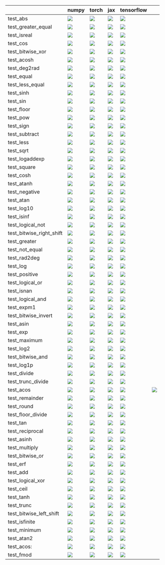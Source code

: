 |                          | numpy                                                                                                                                                                                  | torch                                                                                                                                                                                  | jax                                                                                                                                                                                    | tensorflow                                                                                                                                                                             |                                                                                                                                                                                    |
|:-------------------------|:---------------------------------------------------------------------------------------------------------------------------------------------------------------------------------------|:---------------------------------------------------------------------------------------------------------------------------------------------------------------------------------------|:---------------------------------------------------------------------------------------------------------------------------------------------------------------------------------------|:---------------------------------------------------------------------------------------------------------------------------------------------------------------------------------------|:-----------------------------------------------------------------------------------------------------------------------------------------------------------------------------------|
| test_abs                 | <a href="https://github.com/unifyai/ivy/actions/runs/4587120551/jobs/8100415354" rel="noopener noreferrer" target="_blank"><img src=https://img.shields.io/badge/-success-success></a> | <a href="https://github.com/unifyai/ivy/actions/runs/4587120551/jobs/8100415354" rel="noopener noreferrer" target="_blank"><img src=https://img.shields.io/badge/-failure-red></a>     | <a href="https://github.com/unifyai/ivy/actions/runs/4587120551/jobs/8100415354" rel="noopener noreferrer" target="_blank"><img src=https://img.shields.io/badge/-success-success></a> | <a href="https://github.com/unifyai/ivy/actions/runs/4587120551/jobs/8100415354" rel="noopener noreferrer" target="_blank"><img src=https://img.shields.io/badge/-success-success></a> |                                                                                                                                                                                    |
| test_greater_equal       | <a href="https://github.com/unifyai/ivy/actions/runs/4586705192/jobs/8099730729" rel="noopener noreferrer" target="_blank"><img src=https://img.shields.io/badge/-success-success></a> | <a href="https://github.com/unifyai/ivy/actions/runs/4586705192/jobs/8099730729" rel="noopener noreferrer" target="_blank"><img src=https://img.shields.io/badge/-success-success></a> | <a href="https://github.com/unifyai/ivy/actions/runs/4586705192/jobs/8099730729" rel="noopener noreferrer" target="_blank"><img src=https://img.shields.io/badge/-success-success></a> | <a href="https://github.com/unifyai/ivy/actions/runs/4586705192/jobs/8099730729" rel="noopener noreferrer" target="_blank"><img src=https://img.shields.io/badge/-success-success></a> |                                                                                                                                                                                    |
| test_isreal              | <a href="https://github.com/unifyai/ivy/actions/runs/4586062504/jobs/8098631744" rel="noopener noreferrer" target="_blank"><img src=https://img.shields.io/badge/-success-success></a> | <a href="https://github.com/unifyai/ivy/actions/runs/4586062504/jobs/8098632141" rel="noopener noreferrer" target="_blank"><img src=https://img.shields.io/badge/-success-success></a> | <a href="null" rel="noopener noreferrer" target="_blank"><img src=https://img.shields.io/badge/-success-success></a>                                                                   | <a href="https://github.com/unifyai/ivy/actions/runs/4557216366/jobs/8038562247" rel="noopener noreferrer" target="_blank"><img src=https://img.shields.io/badge/-success-success></a> |                                                                                                                                                                                    |
| test_cos                 | <a href="https://github.com/unifyai/ivy/actions/runs/4586908429/jobs/8100074836" rel="noopener noreferrer" target="_blank"><img src=https://img.shields.io/badge/-success-success></a> | <a href="https://github.com/unifyai/ivy/actions/runs/4586908429/jobs/8100074836" rel="noopener noreferrer" target="_blank"><img src=https://img.shields.io/badge/-success-success></a> | <a href="https://github.com/unifyai/ivy/actions/runs/4586908429/jobs/8100074836" rel="noopener noreferrer" target="_blank"><img src=https://img.shields.io/badge/-success-success></a> | <a href="https://github.com/unifyai/ivy/actions/runs/4586908429/jobs/8100074836" rel="noopener noreferrer" target="_blank"><img src=https://img.shields.io/badge/-success-success></a> |                                                                                                                                                                                    |
| test_bitwise_xor         | <a href="https://github.com/unifyai/ivy/actions/runs/4586908429/jobs/8100074836" rel="noopener noreferrer" target="_blank"><img src=https://img.shields.io/badge/-success-success></a> | <a href="https://github.com/unifyai/ivy/actions/runs/4586908429/jobs/8100074836" rel="noopener noreferrer" target="_blank"><img src=https://img.shields.io/badge/-success-success></a> | <a href="https://github.com/unifyai/ivy/actions/runs/4586908429/jobs/8100074836" rel="noopener noreferrer" target="_blank"><img src=https://img.shields.io/badge/-success-success></a> | <a href="https://github.com/unifyai/ivy/actions/runs/4586908429/jobs/8100074836" rel="noopener noreferrer" target="_blank"><img src=https://img.shields.io/badge/-success-success></a> |                                                                                                                                                                                    |
| test_acosh               | <a href="https://github.com/unifyai/ivy/actions/runs/4587120551/jobs/8100415354" rel="noopener noreferrer" target="_blank"><img src=https://img.shields.io/badge/-success-success></a> | <a href="https://github.com/unifyai/ivy/actions/runs/4587340480/jobs/8100780215" rel="noopener noreferrer" target="_blank"><img src=https://img.shields.io/badge/-success-success></a> | <a href="https://github.com/unifyai/ivy/actions/runs/4587120551/jobs/8100415354" rel="noopener noreferrer" target="_blank"><img src=https://img.shields.io/badge/-success-success></a> | <a href="https://github.com/unifyai/ivy/actions/runs/4587340480/jobs/8100780215" rel="noopener noreferrer" target="_blank"><img src=https://img.shields.io/badge/-success-success></a> |                                                                                                                                                                                    |
| test_deg2rad             | <a href="https://github.com/unifyai/ivy/actions/runs/4586705192/jobs/8099730729" rel="noopener noreferrer" target="_blank"><img src=https://img.shields.io/badge/-success-success></a> | <a href="https://github.com/unifyai/ivy/actions/runs/4586705192/jobs/8099730729" rel="noopener noreferrer" target="_blank"><img src=https://img.shields.io/badge/-success-success></a> | <a href="https://github.com/unifyai/ivy/actions/runs/4586705192/jobs/8099730729" rel="noopener noreferrer" target="_blank"><img src=https://img.shields.io/badge/-success-success></a> | <a href="https://github.com/unifyai/ivy/actions/runs/4586705192/jobs/8099730729" rel="noopener noreferrer" target="_blank"><img src=https://img.shields.io/badge/-success-success></a> |                                                                                                                                                                                    |
| test_equal               | <a href="https://github.com/unifyai/ivy/actions/runs/4586705192/jobs/8099730729" rel="noopener noreferrer" target="_blank"><img src=https://img.shields.io/badge/-success-success></a> | <a href="https://github.com/unifyai/ivy/actions/runs/4586705192/jobs/8099730729" rel="noopener noreferrer" target="_blank"><img src=https://img.shields.io/badge/-success-success></a> | <a href="https://github.com/unifyai/ivy/actions/runs/4586705192/jobs/8099730729" rel="noopener noreferrer" target="_blank"><img src=https://img.shields.io/badge/-success-success></a> | <a href="https://github.com/unifyai/ivy/actions/runs/4586705192/jobs/8099730729" rel="noopener noreferrer" target="_blank"><img src=https://img.shields.io/badge/-success-success></a> |                                                                                                                                                                                    |
| test_less_equal          | <a href="https://github.com/unifyai/ivy/actions/runs/4557216366/jobs/8038562247" rel="noopener noreferrer" target="_blank"><img src=https://img.shields.io/badge/-success-success></a> | <a href="https://github.com/unifyai/ivy/actions/runs/4557216366/jobs/8038562247" rel="noopener noreferrer" target="_blank"><img src=https://img.shields.io/badge/-success-success></a> | <a href="https://github.com/unifyai/ivy/actions/runs/4557216366/jobs/8038562247" rel="noopener noreferrer" target="_blank"><img src=https://img.shields.io/badge/-success-success></a> | <a href="https://github.com/unifyai/ivy/actions/runs/4557216366/jobs/8038562247" rel="noopener noreferrer" target="_blank"><img src=https://img.shields.io/badge/-success-success></a> |                                                                                                                                                                                    |
| test_sinh                | <a href="https://github.com/unifyai/ivy/actions/runs/4558171043/jobs/8040729339" rel="noopener noreferrer" target="_blank"><img src=https://img.shields.io/badge/-success-success></a> | <a href="https://github.com/unifyai/ivy/actions/runs/4558171043/jobs/8040729339" rel="noopener noreferrer" target="_blank"><img src=https://img.shields.io/badge/-success-success></a> | <a href="https://github.com/unifyai/ivy/actions/runs/4558171043/jobs/8040729339" rel="noopener noreferrer" target="_blank"><img src=https://img.shields.io/badge/-success-success></a> | <a href="https://github.com/unifyai/ivy/actions/runs/4558171043/jobs/8040729339" rel="noopener noreferrer" target="_blank"><img src=https://img.shields.io/badge/-success-success></a> |                                                                                                                                                                                    |
| test_sin                 | <a href="https://github.com/unifyai/ivy/actions/runs/4558171043/jobs/8040729339" rel="noopener noreferrer" target="_blank"><img src=https://img.shields.io/badge/-success-success></a> | <a href="https://github.com/unifyai/ivy/actions/runs/4558171043/jobs/8040729339" rel="noopener noreferrer" target="_blank"><img src=https://img.shields.io/badge/-success-success></a> | <a href="https://github.com/unifyai/ivy/actions/runs/4558171043/jobs/8040729339" rel="noopener noreferrer" target="_blank"><img src=https://img.shields.io/badge/-success-success></a> | <a href="https://github.com/unifyai/ivy/actions/runs/4558171043/jobs/8040729339" rel="noopener noreferrer" target="_blank"><img src=https://img.shields.io/badge/-success-success></a> |                                                                                                                                                                                    |
| test_floor               | <a href="https://github.com/unifyai/ivy/actions/runs/4586705192/jobs/8099730729" rel="noopener noreferrer" target="_blank"><img src=https://img.shields.io/badge/-success-success></a> | <a href="https://github.com/unifyai/ivy/actions/runs/4586705192/jobs/8099730729" rel="noopener noreferrer" target="_blank"><img src=https://img.shields.io/badge/-success-success></a> | <a href="https://github.com/unifyai/ivy/actions/runs/4586705192/jobs/8099730729" rel="noopener noreferrer" target="_blank"><img src=https://img.shields.io/badge/-success-success></a> | <a href="https://github.com/unifyai/ivy/actions/runs/4586705192/jobs/8099730729" rel="noopener noreferrer" target="_blank"><img src=https://img.shields.io/badge/-success-success></a> |                                                                                                                                                                                    |
| test_pow                 | <a href="https://github.com/unifyai/ivy/actions/runs/4557216366/jobs/8038562247" rel="noopener noreferrer" target="_blank"><img src=https://img.shields.io/badge/-success-success></a> | <a href="https://github.com/unifyai/ivy/actions/runs/4557216366/jobs/8038562247" rel="noopener noreferrer" target="_blank"><img src=https://img.shields.io/badge/-success-success></a> | <a href="https://github.com/unifyai/ivy/actions/runs/4557216366/jobs/8038562247" rel="noopener noreferrer" target="_blank"><img src=https://img.shields.io/badge/-success-success></a> | <a href="https://github.com/unifyai/ivy/actions/runs/4557216366/jobs/8038562247" rel="noopener noreferrer" target="_blank"><img src=https://img.shields.io/badge/-success-success></a> |                                                                                                                                                                                    |
| test_sign                | <a href="https://github.com/unifyai/ivy/actions/runs/4558171043/jobs/8040729339" rel="noopener noreferrer" target="_blank"><img src=https://img.shields.io/badge/-failure-red></a>     | <a href="https://github.com/unifyai/ivy/actions/runs/4558171043/jobs/8040729339" rel="noopener noreferrer" target="_blank"><img src=https://img.shields.io/badge/-success-success></a> | <a href="https://github.com/unifyai/ivy/actions/runs/4558171043/jobs/8040729339" rel="noopener noreferrer" target="_blank"><img src=https://img.shields.io/badge/-success-success></a> | <a href="https://github.com/unifyai/ivy/actions/runs/4558171043/jobs/8040729339" rel="noopener noreferrer" target="_blank"><img src=https://img.shields.io/badge/-success-success></a> |                                                                                                                                                                                    |
| test_subtract            | <a href="https://github.com/unifyai/ivy/actions/runs/4558171043/jobs/8040729339" rel="noopener noreferrer" target="_blank"><img src=https://img.shields.io/badge/-success-success></a> | <a href="https://github.com/unifyai/ivy/actions/runs/4558171043/jobs/8040729339" rel="noopener noreferrer" target="_blank"><img src=https://img.shields.io/badge/-success-success></a> | <a href="https://github.com/unifyai/ivy/actions/runs/4558171043/jobs/8040729339" rel="noopener noreferrer" target="_blank"><img src=https://img.shields.io/badge/-success-success></a> | <a href="https://github.com/unifyai/ivy/actions/runs/4558171043/jobs/8040729339" rel="noopener noreferrer" target="_blank"><img src=https://img.shields.io/badge/-success-success></a> |                                                                                                                                                                                    |
| test_less                | <a href="https://github.com/unifyai/ivy/actions/runs/4557216366/jobs/8038562247" rel="noopener noreferrer" target="_blank"><img src=https://img.shields.io/badge/-success-success></a> | <a href="https://github.com/unifyai/ivy/actions/runs/4557216366/jobs/8038562247" rel="noopener noreferrer" target="_blank"><img src=https://img.shields.io/badge/-success-success></a> | <a href="https://github.com/unifyai/ivy/actions/runs/4557216366/jobs/8038562247" rel="noopener noreferrer" target="_blank"><img src=https://img.shields.io/badge/-success-success></a> | <a href="https://github.com/unifyai/ivy/actions/runs/4557216366/jobs/8038562247" rel="noopener noreferrer" target="_blank"><img src=https://img.shields.io/badge/-success-success></a> |                                                                                                                                                                                    |
| test_sqrt                | <a href="https://github.com/unifyai/ivy/actions/runs/4558171043/jobs/8040729339" rel="noopener noreferrer" target="_blank"><img src=https://img.shields.io/badge/-success-success></a> | <a href="https://github.com/unifyai/ivy/actions/runs/4558171043/jobs/8040729339" rel="noopener noreferrer" target="_blank"><img src=https://img.shields.io/badge/-success-success></a> | <a href="https://github.com/unifyai/ivy/actions/runs/4558171043/jobs/8040729339" rel="noopener noreferrer" target="_blank"><img src=https://img.shields.io/badge/-success-success></a> | <a href="https://github.com/unifyai/ivy/actions/runs/4558171043/jobs/8040729339" rel="noopener noreferrer" target="_blank"><img src=https://img.shields.io/badge/-success-success></a> |                                                                                                                                                                                    |
| test_logaddexp           | <a href="https://github.com/unifyai/ivy/actions/runs/4557216366/jobs/8038562247" rel="noopener noreferrer" target="_blank"><img src=https://img.shields.io/badge/-success-success></a> | <a href="https://github.com/unifyai/ivy/actions/runs/4557216366/jobs/8038562247" rel="noopener noreferrer" target="_blank"><img src=https://img.shields.io/badge/-success-success></a> | <a href="https://github.com/unifyai/ivy/actions/runs/4557216366/jobs/8038562247" rel="noopener noreferrer" target="_blank"><img src=https://img.shields.io/badge/-success-success></a> | <a href="https://github.com/unifyai/ivy/actions/runs/4557216366/jobs/8038562247" rel="noopener noreferrer" target="_blank"><img src=https://img.shields.io/badge/-success-success></a> |                                                                                                                                                                                    |
| test_square              | <a href="https://github.com/unifyai/ivy/actions/runs/4558171043/jobs/8040729339" rel="noopener noreferrer" target="_blank"><img src=https://img.shields.io/badge/-success-success></a> | <a href="https://github.com/unifyai/ivy/actions/runs/4558171043/jobs/8040729339" rel="noopener noreferrer" target="_blank"><img src=https://img.shields.io/badge/-success-success></a> | <a href="https://github.com/unifyai/ivy/actions/runs/4558171043/jobs/8040729339" rel="noopener noreferrer" target="_blank"><img src=https://img.shields.io/badge/-failure-red></a>     | <a href="https://github.com/unifyai/ivy/actions/runs/4558171043/jobs/8040729339" rel="noopener noreferrer" target="_blank"><img src=https://img.shields.io/badge/-success-success></a> |                                                                                                                                                                                    |
| test_cosh                | <a href="https://github.com/unifyai/ivy/actions/runs/4586705192/jobs/8099730729" rel="noopener noreferrer" target="_blank"><img src=https://img.shields.io/badge/-success-success></a> | <a href="https://github.com/unifyai/ivy/actions/runs/4586705192/jobs/8099730729" rel="noopener noreferrer" target="_blank"><img src=https://img.shields.io/badge/-success-success></a> | <a href="https://github.com/unifyai/ivy/actions/runs/4586705192/jobs/8099730729" rel="noopener noreferrer" target="_blank"><img src=https://img.shields.io/badge/-success-success></a> | <a href="https://github.com/unifyai/ivy/actions/runs/4586705192/jobs/8099730729" rel="noopener noreferrer" target="_blank"><img src=https://img.shields.io/badge/-success-success></a> |                                                                                                                                                                                    |
| test_atanh               | <a href="https://github.com/unifyai/ivy/actions/runs/4586908429/jobs/8100074836" rel="noopener noreferrer" target="_blank"><img src=https://img.shields.io/badge/-success-success></a> | <a href="https://github.com/unifyai/ivy/actions/runs/4586908429/jobs/8100074836" rel="noopener noreferrer" target="_blank"><img src=https://img.shields.io/badge/-success-success></a> | <a href="https://github.com/unifyai/ivy/actions/runs/4586908429/jobs/8100074836" rel="noopener noreferrer" target="_blank"><img src=https://img.shields.io/badge/-success-success></a> | <a href="https://github.com/unifyai/ivy/actions/runs/4586908429/jobs/8100074836" rel="noopener noreferrer" target="_blank"><img src=https://img.shields.io/badge/-success-success></a> |                                                                                                                                                                                    |
| test_negative            | <a href="https://github.com/unifyai/ivy/actions/runs/4557216366/jobs/8038562247" rel="noopener noreferrer" target="_blank"><img src=https://img.shields.io/badge/-success-success></a> | <a href="https://github.com/unifyai/ivy/actions/runs/4557216366/jobs/8038562247" rel="noopener noreferrer" target="_blank"><img src=https://img.shields.io/badge/-success-success></a> | <a href="https://github.com/unifyai/ivy/actions/runs/4557216366/jobs/8038562247" rel="noopener noreferrer" target="_blank"><img src=https://img.shields.io/badge/-success-success></a> | <a href="https://github.com/unifyai/ivy/actions/runs/4557216366/jobs/8038562247" rel="noopener noreferrer" target="_blank"><img src=https://img.shields.io/badge/-success-success></a> |                                                                                                                                                                                    |
| test_atan                | <a href="https://github.com/unifyai/ivy/actions/runs/4586908429/jobs/8100074836" rel="noopener noreferrer" target="_blank"><img src=https://img.shields.io/badge/-success-success></a> | <a href="https://github.com/unifyai/ivy/actions/runs/4586908429/jobs/8100074836" rel="noopener noreferrer" target="_blank"><img src=https://img.shields.io/badge/-success-success></a> | <a href="https://github.com/unifyai/ivy/actions/runs/4586908429/jobs/8100074836" rel="noopener noreferrer" target="_blank"><img src=https://img.shields.io/badge/-success-success></a> | <a href="https://github.com/unifyai/ivy/actions/runs/4586908429/jobs/8100074836" rel="noopener noreferrer" target="_blank"><img src=https://img.shields.io/badge/-success-success></a> |                                                                                                                                                                                    |
| test_log10               | <a href="https://github.com/unifyai/ivy/actions/runs/4557216366/jobs/8038562247" rel="noopener noreferrer" target="_blank"><img src=https://img.shields.io/badge/-success-success></a> | <a href="https://github.com/unifyai/ivy/actions/runs/4557216366/jobs/8038562247" rel="noopener noreferrer" target="_blank"><img src=https://img.shields.io/badge/-success-success></a> | <a href="https://github.com/unifyai/ivy/actions/runs/4557216366/jobs/8038562247" rel="noopener noreferrer" target="_blank"><img src=https://img.shields.io/badge/-success-success></a> | <a href="https://github.com/unifyai/ivy/actions/runs/4557216366/jobs/8038562247" rel="noopener noreferrer" target="_blank"><img src=https://img.shields.io/badge/-success-success></a> |                                                                                                                                                                                    |
| test_isinf               | <a href="https://github.com/unifyai/ivy/actions/runs/4586705192/jobs/8099730729" rel="noopener noreferrer" target="_blank"><img src=https://img.shields.io/badge/-failure-red></a>     | <a href="https://github.com/unifyai/ivy/actions/runs/4586705192/jobs/8099730729" rel="noopener noreferrer" target="_blank"><img src=https://img.shields.io/badge/-success-success></a> | <a href="https://github.com/unifyai/ivy/actions/runs/4586705192/jobs/8099730729" rel="noopener noreferrer" target="_blank"><img src=https://img.shields.io/badge/-success-success></a> | <a href="https://github.com/unifyai/ivy/actions/runs/4586705192/jobs/8099730729" rel="noopener noreferrer" target="_blank"><img src=https://img.shields.io/badge/-success-success></a> |                                                                                                                                                                                    |
| test_logical_not         | <a href="https://github.com/unifyai/ivy/actions/runs/4557216366/jobs/8038562247" rel="noopener noreferrer" target="_blank"><img src=https://img.shields.io/badge/-success-success></a> | <a href="https://github.com/unifyai/ivy/actions/runs/4557216366/jobs/8038562247" rel="noopener noreferrer" target="_blank"><img src=https://img.shields.io/badge/-success-success></a> | <a href="https://github.com/unifyai/ivy/actions/runs/4557216366/jobs/8038562247" rel="noopener noreferrer" target="_blank"><img src=https://img.shields.io/badge/-success-success></a> | <a href="https://github.com/unifyai/ivy/actions/runs/4557216366/jobs/8038562247" rel="noopener noreferrer" target="_blank"><img src=https://img.shields.io/badge/-success-success></a> |                                                                                                                                                                                    |
| test_bitwise_right_shift | <a href="https://github.com/unifyai/ivy/actions/runs/4586908429/jobs/8100074836" rel="noopener noreferrer" target="_blank"><img src=https://img.shields.io/badge/-success-success></a> | <a href="https://github.com/unifyai/ivy/actions/runs/4586908429/jobs/8100074836" rel="noopener noreferrer" target="_blank"><img src=https://img.shields.io/badge/-success-success></a> | <a href="https://github.com/unifyai/ivy/actions/runs/4586908429/jobs/8100074836" rel="noopener noreferrer" target="_blank"><img src=https://img.shields.io/badge/-success-success></a> | <a href="https://github.com/unifyai/ivy/actions/runs/4586908429/jobs/8100074836" rel="noopener noreferrer" target="_blank"><img src=https://img.shields.io/badge/-success-success></a> |                                                                                                                                                                                    |
| test_greater             | <a href="https://github.com/unifyai/ivy/actions/runs/4586705192/jobs/8099730729" rel="noopener noreferrer" target="_blank"><img src=https://img.shields.io/badge/-success-success></a> | <a href="https://github.com/unifyai/ivy/actions/runs/4586705192/jobs/8099730729" rel="noopener noreferrer" target="_blank"><img src=https://img.shields.io/badge/-success-success></a> | <a href="https://github.com/unifyai/ivy/actions/runs/4586705192/jobs/8099730729" rel="noopener noreferrer" target="_blank"><img src=https://img.shields.io/badge/-success-success></a> | <a href="https://github.com/unifyai/ivy/actions/runs/4586705192/jobs/8099730729" rel="noopener noreferrer" target="_blank"><img src=https://img.shields.io/badge/-success-success></a> |                                                                                                                                                                                    |
| test_not_equal           | <a href="https://github.com/unifyai/ivy/actions/runs/4557216366/jobs/8038562247" rel="noopener noreferrer" target="_blank"><img src=https://img.shields.io/badge/-success-success></a> | <a href="https://github.com/unifyai/ivy/actions/runs/4557216366/jobs/8038562247" rel="noopener noreferrer" target="_blank"><img src=https://img.shields.io/badge/-success-success></a> | <a href="https://github.com/unifyai/ivy/actions/runs/4557216366/jobs/8038562247" rel="noopener noreferrer" target="_blank"><img src=https://img.shields.io/badge/-success-success></a> | <a href="https://github.com/unifyai/ivy/actions/runs/4557216366/jobs/8038562247" rel="noopener noreferrer" target="_blank"><img src=https://img.shields.io/badge/-success-success></a> |                                                                                                                                                                                    |
| test_rad2deg             | <a href="https://github.com/unifyai/ivy/actions/runs/4557216366/jobs/8038562247" rel="noopener noreferrer" target="_blank"><img src=https://img.shields.io/badge/-success-success></a> | <a href="https://github.com/unifyai/ivy/actions/runs/4557216366/jobs/8038562247" rel="noopener noreferrer" target="_blank"><img src=https://img.shields.io/badge/-success-success></a> | <a href="https://github.com/unifyai/ivy/actions/runs/4557216366/jobs/8038562247" rel="noopener noreferrer" target="_blank"><img src=https://img.shields.io/badge/-success-success></a> | <a href="https://github.com/unifyai/ivy/actions/runs/4557216366/jobs/8038562247" rel="noopener noreferrer" target="_blank"><img src=https://img.shields.io/badge/-success-success></a> |                                                                                                                                                                                    |
| test_log                 | <a href="https://github.com/unifyai/ivy/actions/runs/4557216366/jobs/8038562247" rel="noopener noreferrer" target="_blank"><img src=https://img.shields.io/badge/-success-success></a> | <a href="https://github.com/unifyai/ivy/actions/runs/4557216366/jobs/8038562247" rel="noopener noreferrer" target="_blank"><img src=https://img.shields.io/badge/-success-success></a> | <a href="https://github.com/unifyai/ivy/actions/runs/4557216366/jobs/8038562247" rel="noopener noreferrer" target="_blank"><img src=https://img.shields.io/badge/-success-success></a> | <a href="https://github.com/unifyai/ivy/actions/runs/4557216366/jobs/8038562247" rel="noopener noreferrer" target="_blank"><img src=https://img.shields.io/badge/-success-success></a> |                                                                                                                                                                                    |
| test_positive            | <a href="https://github.com/unifyai/ivy/actions/runs/4557216366/jobs/8038562247" rel="noopener noreferrer" target="_blank"><img src=https://img.shields.io/badge/-success-success></a> | <a href="https://github.com/unifyai/ivy/actions/runs/4557216366/jobs/8038562247" rel="noopener noreferrer" target="_blank"><img src=https://img.shields.io/badge/-success-success></a> | <a href="https://github.com/unifyai/ivy/actions/runs/4557216366/jobs/8038562247" rel="noopener noreferrer" target="_blank"><img src=https://img.shields.io/badge/-success-success></a> | <a href="https://github.com/unifyai/ivy/actions/runs/4557216366/jobs/8038562247" rel="noopener noreferrer" target="_blank"><img src=https://img.shields.io/badge/-success-success></a> |                                                                                                                                                                                    |
| test_logical_or          | <a href="https://github.com/unifyai/ivy/actions/runs/4557216366/jobs/8038562247" rel="noopener noreferrer" target="_blank"><img src=https://img.shields.io/badge/-success-success></a> | <a href="https://github.com/unifyai/ivy/actions/runs/4557216366/jobs/8038562247" rel="noopener noreferrer" target="_blank"><img src=https://img.shields.io/badge/-success-success></a> | <a href="https://github.com/unifyai/ivy/actions/runs/4557216366/jobs/8038562247" rel="noopener noreferrer" target="_blank"><img src=https://img.shields.io/badge/-success-success></a> | <a href="https://github.com/unifyai/ivy/actions/runs/4557216366/jobs/8038562247" rel="noopener noreferrer" target="_blank"><img src=https://img.shields.io/badge/-success-success></a> |                                                                                                                                                                                    |
| test_isnan               | <a href="https://github.com/unifyai/ivy/actions/runs/4586705192/jobs/8099730729" rel="noopener noreferrer" target="_blank"><img src=https://img.shields.io/badge/-success-success></a> | <a href="https://github.com/unifyai/ivy/actions/runs/4557216366/jobs/8038562247" rel="noopener noreferrer" target="_blank"><img src=https://img.shields.io/badge/-success-success></a> | <a href="https://github.com/unifyai/ivy/actions/runs/4586705192/jobs/8099730729" rel="noopener noreferrer" target="_blank"><img src=https://img.shields.io/badge/-success-success></a> | <a href="https://github.com/unifyai/ivy/actions/runs/4557216366/jobs/8038562247" rel="noopener noreferrer" target="_blank"><img src=https://img.shields.io/badge/-success-success></a> |                                                                                                                                                                                    |
| test_logical_and         | <a href="https://github.com/unifyai/ivy/actions/runs/4557216366/jobs/8038562247" rel="noopener noreferrer" target="_blank"><img src=https://img.shields.io/badge/-success-success></a> | <a href="https://github.com/unifyai/ivy/actions/runs/4557216366/jobs/8038562247" rel="noopener noreferrer" target="_blank"><img src=https://img.shields.io/badge/-success-success></a> | <a href="https://github.com/unifyai/ivy/actions/runs/4557216366/jobs/8038562247" rel="noopener noreferrer" target="_blank"><img src=https://img.shields.io/badge/-success-success></a> | <a href="https://github.com/unifyai/ivy/actions/runs/4557216366/jobs/8038562247" rel="noopener noreferrer" target="_blank"><img src=https://img.shields.io/badge/-success-success></a> |                                                                                                                                                                                    |
| test_expm1               | <a href="https://github.com/unifyai/ivy/actions/runs/4586705192/jobs/8099730729" rel="noopener noreferrer" target="_blank"><img src=https://img.shields.io/badge/-success-success></a> | <a href="https://github.com/unifyai/ivy/actions/runs/4586705192/jobs/8099730729" rel="noopener noreferrer" target="_blank"><img src=https://img.shields.io/badge/-success-success></a> | <a href="https://github.com/unifyai/ivy/actions/runs/4586705192/jobs/8099730729" rel="noopener noreferrer" target="_blank"><img src=https://img.shields.io/badge/-success-success></a> | <a href="https://github.com/unifyai/ivy/actions/runs/4586705192/jobs/8099730729" rel="noopener noreferrer" target="_blank"><img src=https://img.shields.io/badge/-success-success></a> |                                                                                                                                                                                    |
| test_bitwise_invert      | <a href="https://github.com/unifyai/ivy/actions/runs/4586908429/jobs/8100074836" rel="noopener noreferrer" target="_blank"><img src=https://img.shields.io/badge/-success-success></a> | <a href="https://github.com/unifyai/ivy/actions/runs/4586908429/jobs/8100074836" rel="noopener noreferrer" target="_blank"><img src=https://img.shields.io/badge/-success-success></a> | <a href="https://github.com/unifyai/ivy/actions/runs/4586908429/jobs/8100074836" rel="noopener noreferrer" target="_blank"><img src=https://img.shields.io/badge/-success-success></a> | <a href="https://github.com/unifyai/ivy/actions/runs/4586908429/jobs/8100074836" rel="noopener noreferrer" target="_blank"><img src=https://img.shields.io/badge/-success-success></a> |                                                                                                                                                                                    |
| test_asin                | <a href="https://github.com/unifyai/ivy/actions/runs/4586908429/jobs/8100074836" rel="noopener noreferrer" target="_blank"><img src=https://img.shields.io/badge/-success-success></a> | <a href="https://github.com/unifyai/ivy/actions/runs/4586908429/jobs/8100074836" rel="noopener noreferrer" target="_blank"><img src=https://img.shields.io/badge/-success-success></a> | <a href="https://github.com/unifyai/ivy/actions/runs/4586908429/jobs/8100074836" rel="noopener noreferrer" target="_blank"><img src=https://img.shields.io/badge/-success-success></a> | <a href="https://github.com/unifyai/ivy/actions/runs/4586908429/jobs/8100074836" rel="noopener noreferrer" target="_blank"><img src=https://img.shields.io/badge/-success-success></a> |                                                                                                                                                                                    |
| test_exp                 | <a href="https://github.com/unifyai/ivy/actions/runs/4586705192/jobs/8099730729" rel="noopener noreferrer" target="_blank"><img src=https://img.shields.io/badge/-success-success></a> | <a href="https://github.com/unifyai/ivy/actions/runs/4586705192/jobs/8099730729" rel="noopener noreferrer" target="_blank"><img src=https://img.shields.io/badge/-success-success></a> | <a href="https://github.com/unifyai/ivy/actions/runs/4586705192/jobs/8099730729" rel="noopener noreferrer" target="_blank"><img src=https://img.shields.io/badge/-success-success></a> | <a href="https://github.com/unifyai/ivy/actions/runs/4586705192/jobs/8099730729" rel="noopener noreferrer" target="_blank"><img src=https://img.shields.io/badge/-success-success></a> |                                                                                                                                                                                    |
| test_maximum             | <a href="https://github.com/unifyai/ivy/actions/runs/4557216366/jobs/8038562247" rel="noopener noreferrer" target="_blank"><img src=https://img.shields.io/badge/-success-success></a> | <a href="https://github.com/unifyai/ivy/actions/runs/4557216366/jobs/8038562247" rel="noopener noreferrer" target="_blank"><img src=https://img.shields.io/badge/-success-success></a> | <a href="https://github.com/unifyai/ivy/actions/runs/4557216366/jobs/8038562247" rel="noopener noreferrer" target="_blank"><img src=https://img.shields.io/badge/-success-success></a> | <a href="https://github.com/unifyai/ivy/actions/runs/4557216366/jobs/8038562247" rel="noopener noreferrer" target="_blank"><img src=https://img.shields.io/badge/-success-success></a> |                                                                                                                                                                                    |
| test_log2                | <a href="https://github.com/unifyai/ivy/actions/runs/4557216366/jobs/8038562247" rel="noopener noreferrer" target="_blank"><img src=https://img.shields.io/badge/-success-success></a> | <a href="https://github.com/unifyai/ivy/actions/runs/4557216366/jobs/8038562247" rel="noopener noreferrer" target="_blank"><img src=https://img.shields.io/badge/-success-success></a> | <a href="https://github.com/unifyai/ivy/actions/runs/4557216366/jobs/8038562247" rel="noopener noreferrer" target="_blank"><img src=https://img.shields.io/badge/-success-success></a> | <a href="https://github.com/unifyai/ivy/actions/runs/4557216366/jobs/8038562247" rel="noopener noreferrer" target="_blank"><img src=https://img.shields.io/badge/-success-success></a> |                                                                                                                                                                                    |
| test_bitwise_and         | <a href="https://github.com/unifyai/ivy/actions/runs/4586908429/jobs/8100074836" rel="noopener noreferrer" target="_blank"><img src=https://img.shields.io/badge/-success-success></a> | <a href="https://github.com/unifyai/ivy/actions/runs/4586908429/jobs/8100074836" rel="noopener noreferrer" target="_blank"><img src=https://img.shields.io/badge/-success-success></a> | <a href="https://github.com/unifyai/ivy/actions/runs/4586908429/jobs/8100074836" rel="noopener noreferrer" target="_blank"><img src=https://img.shields.io/badge/-success-success></a> | <a href="https://github.com/unifyai/ivy/actions/runs/4586908429/jobs/8100074836" rel="noopener noreferrer" target="_blank"><img src=https://img.shields.io/badge/-success-success></a> |                                                                                                                                                                                    |
| test_log1p               | <a href="https://github.com/unifyai/ivy/actions/runs/4557216366/jobs/8038562247" rel="noopener noreferrer" target="_blank"><img src=https://img.shields.io/badge/-success-success></a> | <a href="https://github.com/unifyai/ivy/actions/runs/4557216366/jobs/8038562247" rel="noopener noreferrer" target="_blank"><img src=https://img.shields.io/badge/-success-success></a> | <a href="https://github.com/unifyai/ivy/actions/runs/4557216366/jobs/8038562247" rel="noopener noreferrer" target="_blank"><img src=https://img.shields.io/badge/-success-success></a> | <a href="https://github.com/unifyai/ivy/actions/runs/4557216366/jobs/8038562247" rel="noopener noreferrer" target="_blank"><img src=https://img.shields.io/badge/-success-success></a> |                                                                                                                                                                                    |
| test_divide              | <a href="https://github.com/unifyai/ivy/actions/runs/4586705192/jobs/8099730729" rel="noopener noreferrer" target="_blank"><img src=https://img.shields.io/badge/-success-success></a> | <a href="https://github.com/unifyai/ivy/actions/runs/4586705192/jobs/8099730729" rel="noopener noreferrer" target="_blank"><img src=https://img.shields.io/badge/-success-success></a> | <a href="https://github.com/unifyai/ivy/actions/runs/4586705192/jobs/8099730729" rel="noopener noreferrer" target="_blank"><img src=https://img.shields.io/badge/-success-success></a> | <a href="https://github.com/unifyai/ivy/actions/runs/4586705192/jobs/8099730729" rel="noopener noreferrer" target="_blank"><img src=https://img.shields.io/badge/-success-success></a> |                                                                                                                                                                                    |
| test_trunc_divide        | <a href="https://github.com/unifyai/ivy/actions/runs/4558171043/jobs/8040729339" rel="noopener noreferrer" target="_blank"><img src=https://img.shields.io/badge/-success-success></a> | <a href="https://github.com/unifyai/ivy/actions/runs/4558171043/jobs/8040729339" rel="noopener noreferrer" target="_blank"><img src=https://img.shields.io/badge/-success-success></a> | <a href="https://github.com/unifyai/ivy/actions/runs/4558171043/jobs/8040729339" rel="noopener noreferrer" target="_blank"><img src=https://img.shields.io/badge/-success-success></a> | <a href="https://github.com/unifyai/ivy/actions/runs/4558171043/jobs/8040729339" rel="noopener noreferrer" target="_blank"><img src=https://img.shields.io/badge/-success-success></a> |                                                                                                                                                                                    |
| test_acos                | <a href="https://github.com/unifyai/ivy/actions/runs/4587120551/jobs/8100415354" rel="noopener noreferrer" target="_blank"><img src=https://img.shields.io/badge/-success-success></a> | <a href="https://github.com/unifyai/ivy/actions/runs/4587120551/jobs/8100415354" rel="noopener noreferrer" target="_blank"><img src=https://img.shields.io/badge/-success-success></a> | <a href="https://github.com/unifyai/ivy/actions/runs/4587120551/jobs/8100415354" rel="noopener noreferrer" target="_blank"><img src=https://img.shields.io/badge/-success-success></a> | <a href="https://github.com/unifyai/ivy/actions/runs/4587120551/jobs/8100415354" rel="noopener noreferrer" target="_blank"><img src=https://img.shields.io/badge/-success-success></a> | <a href="https://github.com/unifyai/ivy/actions/runs/4498611021/jobs/7915443358" rel="noopener noreferrer" target="_blank"><img src=https://img.shields.io/badge/-failure-red></a> |
| test_remainder           | <a href="https://github.com/unifyai/ivy/actions/runs/4558171043/jobs/8040729339" rel="noopener noreferrer" target="_blank"><img src=https://img.shields.io/badge/-success-success></a> | <a href="https://github.com/unifyai/ivy/actions/runs/4558171043/jobs/8040729339" rel="noopener noreferrer" target="_blank"><img src=https://img.shields.io/badge/-success-success></a> | <a href="https://github.com/unifyai/ivy/actions/runs/4558171043/jobs/8040729339" rel="noopener noreferrer" target="_blank"><img src=https://img.shields.io/badge/-success-success></a> | <a href="https://github.com/unifyai/ivy/actions/runs/4558171043/jobs/8040729339" rel="noopener noreferrer" target="_blank"><img src=https://img.shields.io/badge/-success-success></a> |                                                                                                                                                                                    |
| test_round               | <a href="https://github.com/unifyai/ivy/actions/runs/4558171043/jobs/8040729339" rel="noopener noreferrer" target="_blank"><img src=https://img.shields.io/badge/-success-success></a> | <a href="https://github.com/unifyai/ivy/actions/runs/4558171043/jobs/8040729339" rel="noopener noreferrer" target="_blank"><img src=https://img.shields.io/badge/-success-success></a> | <a href="https://github.com/unifyai/ivy/actions/runs/4558171043/jobs/8040729339" rel="noopener noreferrer" target="_blank"><img src=https://img.shields.io/badge/-success-success></a> | <a href="https://github.com/unifyai/ivy/actions/runs/4558171043/jobs/8040729339" rel="noopener noreferrer" target="_blank"><img src=https://img.shields.io/badge/-success-success></a> |                                                                                                                                                                                    |
| test_floor_divide        | <a href="https://github.com/unifyai/ivy/actions/runs/4586705192/jobs/8099730729" rel="noopener noreferrer" target="_blank"><img src=https://img.shields.io/badge/-success-success></a> | <a href="https://github.com/unifyai/ivy/actions/runs/4586705192/jobs/8099730729" rel="noopener noreferrer" target="_blank"><img src=https://img.shields.io/badge/-success-success></a> | <a href="https://github.com/unifyai/ivy/actions/runs/4586705192/jobs/8099730729" rel="noopener noreferrer" target="_blank"><img src=https://img.shields.io/badge/-success-success></a> | <a href="https://github.com/unifyai/ivy/actions/runs/4586705192/jobs/8099730729" rel="noopener noreferrer" target="_blank"><img src=https://img.shields.io/badge/-success-success></a> |                                                                                                                                                                                    |
| test_tan                 | <a href="https://github.com/unifyai/ivy/actions/runs/4558171043/jobs/8040729339" rel="noopener noreferrer" target="_blank"><img src=https://img.shields.io/badge/-success-success></a> | <a href="https://github.com/unifyai/ivy/actions/runs/4558171043/jobs/8040729339" rel="noopener noreferrer" target="_blank"><img src=https://img.shields.io/badge/-success-success></a> | <a href="https://github.com/unifyai/ivy/actions/runs/4558171043/jobs/8040729339" rel="noopener noreferrer" target="_blank"><img src=https://img.shields.io/badge/-success-success></a> | <a href="https://github.com/unifyai/ivy/actions/runs/4558171043/jobs/8040729339" rel="noopener noreferrer" target="_blank"><img src=https://img.shields.io/badge/-success-success></a> |                                                                                                                                                                                    |
| test_reciprocal          | <a href="https://github.com/unifyai/ivy/actions/runs/4558171043/jobs/8040729339" rel="noopener noreferrer" target="_blank"><img src=https://img.shields.io/badge/-success-success></a> | <a href="https://github.com/unifyai/ivy/actions/runs/4558171043/jobs/8040729339" rel="noopener noreferrer" target="_blank"><img src=https://img.shields.io/badge/-success-success></a> | <a href="https://github.com/unifyai/ivy/actions/runs/4558171043/jobs/8040729339" rel="noopener noreferrer" target="_blank"><img src=https://img.shields.io/badge/-success-success></a> | <a href="https://github.com/unifyai/ivy/actions/runs/4558171043/jobs/8040729339" rel="noopener noreferrer" target="_blank"><img src=https://img.shields.io/badge/-success-success></a> |                                                                                                                                                                                    |
| test_asinh               | <a href="https://github.com/unifyai/ivy/actions/runs/4586908429/jobs/8100074836" rel="noopener noreferrer" target="_blank"><img src=https://img.shields.io/badge/-success-success></a> | <a href="https://github.com/unifyai/ivy/actions/runs/4586908429/jobs/8100074836" rel="noopener noreferrer" target="_blank"><img src=https://img.shields.io/badge/-success-success></a> | <a href="https://github.com/unifyai/ivy/actions/runs/4586908429/jobs/8100074836" rel="noopener noreferrer" target="_blank"><img src=https://img.shields.io/badge/-success-success></a> | <a href="https://github.com/unifyai/ivy/actions/runs/4586908429/jobs/8100074836" rel="noopener noreferrer" target="_blank"><img src=https://img.shields.io/badge/-success-success></a> |                                                                                                                                                                                    |
| test_multiply            | <a href="https://github.com/unifyai/ivy/actions/runs/4557216366/jobs/8038562247" rel="noopener noreferrer" target="_blank"><img src=https://img.shields.io/badge/-success-success></a> | <a href="https://github.com/unifyai/ivy/actions/runs/4557216366/jobs/8038562247" rel="noopener noreferrer" target="_blank"><img src=https://img.shields.io/badge/-success-success></a> | <a href="https://github.com/unifyai/ivy/actions/runs/4557216366/jobs/8038562247" rel="noopener noreferrer" target="_blank"><img src=https://img.shields.io/badge/-success-success></a> | <a href="https://github.com/unifyai/ivy/actions/runs/4557216366/jobs/8038562247" rel="noopener noreferrer" target="_blank"><img src=https://img.shields.io/badge/-success-success></a> |                                                                                                                                                                                    |
| test_bitwise_or          | <a href="https://github.com/unifyai/ivy/actions/runs/4586908429/jobs/8100074836" rel="noopener noreferrer" target="_blank"><img src=https://img.shields.io/badge/-success-success></a> | <a href="https://github.com/unifyai/ivy/actions/runs/4586908429/jobs/8100074836" rel="noopener noreferrer" target="_blank"><img src=https://img.shields.io/badge/-success-success></a> | <a href="https://github.com/unifyai/ivy/actions/runs/4586908429/jobs/8100074836" rel="noopener noreferrer" target="_blank"><img src=https://img.shields.io/badge/-success-success></a> | <a href="https://github.com/unifyai/ivy/actions/runs/4586908429/jobs/8100074836" rel="noopener noreferrer" target="_blank"><img src=https://img.shields.io/badge/-success-success></a> |                                                                                                                                                                                    |
| test_erf                 | <a href="https://github.com/unifyai/ivy/actions/runs/4586705192/jobs/8099730729" rel="noopener noreferrer" target="_blank"><img src=https://img.shields.io/badge/-success-success></a> | <a href="https://github.com/unifyai/ivy/actions/runs/4586705192/jobs/8099730729" rel="noopener noreferrer" target="_blank"><img src=https://img.shields.io/badge/-success-success></a> | <a href="https://github.com/unifyai/ivy/actions/runs/4586705192/jobs/8099730729" rel="noopener noreferrer" target="_blank"><img src=https://img.shields.io/badge/-success-success></a> | <a href="https://github.com/unifyai/ivy/actions/runs/4586705192/jobs/8099730729" rel="noopener noreferrer" target="_blank"><img src=https://img.shields.io/badge/-success-success></a> |                                                                                                                                                                                    |
| test_add                 | <a href="https://github.com/unifyai/ivy/actions/runs/4586908429/jobs/8100074836" rel="noopener noreferrer" target="_blank"><img src=https://img.shields.io/badge/-success-success></a> | <a href="https://github.com/unifyai/ivy/actions/runs/4586908429/jobs/8100074836" rel="noopener noreferrer" target="_blank"><img src=https://img.shields.io/badge/-success-success></a> | <a href="https://github.com/unifyai/ivy/actions/runs/4586908429/jobs/8100074836" rel="noopener noreferrer" target="_blank"><img src=https://img.shields.io/badge/-success-success></a> | <a href="https://github.com/unifyai/ivy/actions/runs/4586908429/jobs/8100074836" rel="noopener noreferrer" target="_blank"><img src=https://img.shields.io/badge/-success-success></a> |                                                                                                                                                                                    |
| test_logical_xor         | <a href="https://github.com/unifyai/ivy/actions/runs/4557216366/jobs/8038562247" rel="noopener noreferrer" target="_blank"><img src=https://img.shields.io/badge/-success-success></a> | <a href="https://github.com/unifyai/ivy/actions/runs/4557216366/jobs/8038562247" rel="noopener noreferrer" target="_blank"><img src=https://img.shields.io/badge/-success-success></a> | <a href="https://github.com/unifyai/ivy/actions/runs/4557216366/jobs/8038562247" rel="noopener noreferrer" target="_blank"><img src=https://img.shields.io/badge/-success-success></a> | <a href="https://github.com/unifyai/ivy/actions/runs/4557216366/jobs/8038562247" rel="noopener noreferrer" target="_blank"><img src=https://img.shields.io/badge/-success-success></a> |                                                                                                                                                                                    |
| test_ceil                | <a href="https://github.com/unifyai/ivy/actions/runs/4586908429/jobs/8100074836" rel="noopener noreferrer" target="_blank"><img src=https://img.shields.io/badge/-success-success></a> | <a href="https://github.com/unifyai/ivy/actions/runs/4586908429/jobs/8100074836" rel="noopener noreferrer" target="_blank"><img src=https://img.shields.io/badge/-success-success></a> | <a href="https://github.com/unifyai/ivy/actions/runs/4586908429/jobs/8100074836" rel="noopener noreferrer" target="_blank"><img src=https://img.shields.io/badge/-success-success></a> | <a href="https://github.com/unifyai/ivy/actions/runs/4586908429/jobs/8100074836" rel="noopener noreferrer" target="_blank"><img src=https://img.shields.io/badge/-success-success></a> |                                                                                                                                                                                    |
| test_tanh                | <a href="https://github.com/unifyai/ivy/actions/runs/4558171043/jobs/8040729339" rel="noopener noreferrer" target="_blank"><img src=https://img.shields.io/badge/-success-success></a> | <a href="https://github.com/unifyai/ivy/actions/runs/4558171043/jobs/8040729339" rel="noopener noreferrer" target="_blank"><img src=https://img.shields.io/badge/-success-success></a> | <a href="https://github.com/unifyai/ivy/actions/runs/4558171043/jobs/8040729339" rel="noopener noreferrer" target="_blank"><img src=https://img.shields.io/badge/-success-success></a> | <a href="https://github.com/unifyai/ivy/actions/runs/4558171043/jobs/8040729339" rel="noopener noreferrer" target="_blank"><img src=https://img.shields.io/badge/-success-success></a> |                                                                                                                                                                                    |
| test_trunc               | <a href="https://github.com/unifyai/ivy/actions/runs/4558171043/jobs/8040729339" rel="noopener noreferrer" target="_blank"><img src=https://img.shields.io/badge/-success-success></a> | <a href="https://github.com/unifyai/ivy/actions/runs/4558171043/jobs/8040729339" rel="noopener noreferrer" target="_blank"><img src=https://img.shields.io/badge/-success-success></a> | <a href="https://github.com/unifyai/ivy/actions/runs/4558171043/jobs/8040729339" rel="noopener noreferrer" target="_blank"><img src=https://img.shields.io/badge/-success-success></a> | <a href="https://github.com/unifyai/ivy/actions/runs/4558171043/jobs/8040729339" rel="noopener noreferrer" target="_blank"><img src=https://img.shields.io/badge/-success-success></a> |                                                                                                                                                                                    |
| test_bitwise_left_shift  | <a href="https://github.com/unifyai/ivy/actions/runs/4586908429/jobs/8100074836" rel="noopener noreferrer" target="_blank"><img src=https://img.shields.io/badge/-success-success></a> | <a href="https://github.com/unifyai/ivy/actions/runs/4586908429/jobs/8100074836" rel="noopener noreferrer" target="_blank"><img src=https://img.shields.io/badge/-success-success></a> | <a href="https://github.com/unifyai/ivy/actions/runs/4586908429/jobs/8100074836" rel="noopener noreferrer" target="_blank"><img src=https://img.shields.io/badge/-success-success></a> | <a href="https://github.com/unifyai/ivy/actions/runs/4586908429/jobs/8100074836" rel="noopener noreferrer" target="_blank"><img src=https://img.shields.io/badge/-success-success></a> |                                                                                                                                                                                    |
| test_isfinite            | <a href="https://github.com/unifyai/ivy/actions/runs/4586705192/jobs/8099730729" rel="noopener noreferrer" target="_blank"><img src=https://img.shields.io/badge/-failure-red></a>     | <a href="https://github.com/unifyai/ivy/actions/runs/4586705192/jobs/8099730729" rel="noopener noreferrer" target="_blank"><img src=https://img.shields.io/badge/-failure-red></a>     | <a href="https://github.com/unifyai/ivy/actions/runs/4586705192/jobs/8099730729" rel="noopener noreferrer" target="_blank"><img src=https://img.shields.io/badge/-failure-red></a>     | <a href="https://github.com/unifyai/ivy/actions/runs/4586705192/jobs/8099730729" rel="noopener noreferrer" target="_blank"><img src=https://img.shields.io/badge/-success-success></a> |                                                                                                                                                                                    |
| test_minimum             | <a href="https://github.com/unifyai/ivy/actions/runs/4557216366/jobs/8038562247" rel="noopener noreferrer" target="_blank"><img src=https://img.shields.io/badge/-success-success></a> | <a href="https://github.com/unifyai/ivy/actions/runs/4557216366/jobs/8038562247" rel="noopener noreferrer" target="_blank"><img src=https://img.shields.io/badge/-success-success></a> | <a href="https://github.com/unifyai/ivy/actions/runs/4557216366/jobs/8038562247" rel="noopener noreferrer" target="_blank"><img src=https://img.shields.io/badge/-success-success></a> | <a href="https://github.com/unifyai/ivy/actions/runs/4557216366/jobs/8038562247" rel="noopener noreferrer" target="_blank"><img src=https://img.shields.io/badge/-success-success></a> |                                                                                                                                                                                    |
| test_atan2               | <a href="https://github.com/unifyai/ivy/actions/runs/4586908429/jobs/8100074836" rel="noopener noreferrer" target="_blank"><img src=https://img.shields.io/badge/-success-success></a> | <a href="https://github.com/unifyai/ivy/actions/runs/4586908429/jobs/8100074836" rel="noopener noreferrer" target="_blank"><img src=https://img.shields.io/badge/-success-success></a> | <a href="https://github.com/unifyai/ivy/actions/runs/4586908429/jobs/8100074836" rel="noopener noreferrer" target="_blank"><img src=https://img.shields.io/badge/-success-success></a> | <a href="https://github.com/unifyai/ivy/actions/runs/4586908429/jobs/8100074836" rel="noopener noreferrer" target="_blank"><img src=https://img.shields.io/badge/-success-success></a> |                                                                                                                                                                                    |
| test_acos:               | <a href="https://github.com/unifyai/ivy/actions/runs/4510690706/jobs/7941939575" rel="noopener noreferrer" target="_blank"><img src=https://img.shields.io/badge/-failure-red></a>     | <a href="https://github.com/unifyai/ivy/actions/runs/4510690706/jobs/7941939575" rel="noopener noreferrer" target="_blank"><img src=https://img.shields.io/badge/-failure-red></a>     | <a href="https://github.com/unifyai/ivy/actions/runs/4510690706/jobs/7941939575" rel="noopener noreferrer" target="_blank"><img src=https://img.shields.io/badge/-failure-red></a>     | <a href="https://github.com/unifyai/ivy/actions/runs/4510690706/jobs/7941939575" rel="noopener noreferrer" target="_blank"><img src=https://img.shields.io/badge/-failure-red></a>     |                                                                                                                                                                                    |
| test_fmod                | <a href="https://github.com/unifyai/ivy/actions/runs/4586705192/jobs/8099730729" rel="noopener noreferrer" target="_blank"><img src=https://img.shields.io/badge/-success-success></a> | <a href="https://github.com/unifyai/ivy/actions/runs/4586705192/jobs/8099730729" rel="noopener noreferrer" target="_blank"><img src=https://img.shields.io/badge/-success-success></a> | <a href="https://github.com/unifyai/ivy/actions/runs/4586705192/jobs/8099730729" rel="noopener noreferrer" target="_blank"><img src=https://img.shields.io/badge/-success-success></a> | <a href="https://github.com/unifyai/ivy/actions/runs/4586705192/jobs/8099730729" rel="noopener noreferrer" target="_blank"><img src=https://img.shields.io/badge/-success-success></a> |                                                                                                                                                                                    |